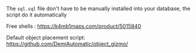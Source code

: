 The `sql.sql` file don't have to be manually installed into your database, the script do it automatically

Free shells :
https://k4mb1maps.com/product/5015840

Default object placement script:
https://github.com/DemiAutomatic/object_gizmo/